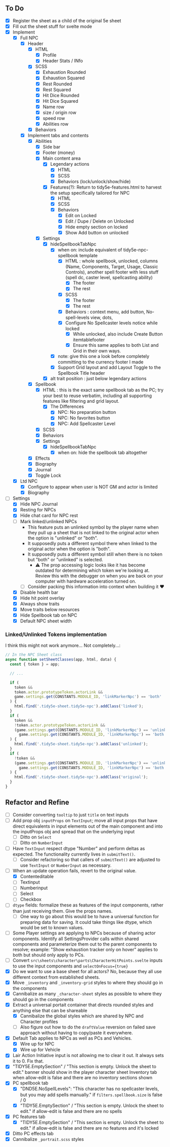 ## To Do

- [x] Register the sheet as a child of the original 5e sheet
- [x] Fill out the sheet stuff for svelte mode
- [x] Implement
  - [x] Full NPC
    - [x] Header
      - [x] HTML
        - [x] Profile
        - [x] Header Stats / INfo
      - [x] SCSS
        - [x] Exhaustion Rounded
        - [x] Exhaustion Squared
        - [x] Rest Rounded
        - [x] Rest Squared
        - [x] Hit Dice Rounded
        - [x] Hit Dice Squared
        - [x] Name row
        - [x] size / origin row
        - [x] speed row
        - [x] Abilities row
      - [x] Behaviors
    - [x] Implement tabs and contents
      - [x] Abilities
        - [x] Side bar
        - [x] Footer (money)
        - [x] Main content area
          - [x] Legendary actions
            - [x] HTML
            - [x] SCSS
            - [x] Behaviors (lock/unlock/show/hide)
          - [x] Features(?): Return to tidy5e-features.html to harvest the setup specifically tailored for NPC
            - [x] HTML
            - [x] SCSS
            - [x] Behaviors
              - [x] Edit on Locked
              - [x] Edit / Dupe / Delete on Unlocked
              - [x] Hide empty section on locked
              - [x] Show Add button on unlocked
        - [x] Settings
          - [x] hideSpellbookTabNpc
            - [x] when on: include equivalent of tidy5e-npc-spellbook template
              - [x] HTML : whole spellbook, unlocked, columns (Name, Components, Target, Usage, Classic Controls), another spell footer with less stuff (spell dc, caster level, spellcasting ability)
                - [x] The footer
                - [x] The rest
              - [x] SCSS
                - [x] The footer
                - [x] The rest
              - [x] Behaviors : context menu, add button, No-spell-levels view, dots,
              - [x] Configure No Spellcaster levels notice while locked
                - [x] While unlocked, also include Create Button itemtablefooter
                - [x] Ensure this same applies to both List and Grid in their own ways.
            - [x] note: give this one a look before completely committing to the currency footer I made
            - [x] Support Grid layout and add Layout Toggle to the Spellbook Title header
          - [x] alt trait position : just below legendary actions
      - [x] Spellbook
        - [x] HTML : this is the exact same spellbook tab as the PC; try your best to reuse verbatim, including all supporting features like filtering and grid layout.
          - [x] The Differences
            - [x] NPC: No preparation button
            - [x] NPC: No favorites button
            - [x] NPC: Add Spellcaster Level
        - [x] SCSS
        - [x] Behaviors
        - [x] Settings
          - [x] hideSpellbookTabNpc
            - [x] when on: hide the spellbook tab altogether
      - [x] Effects
      - [x] Biography
      - [x] Journal
      - [x] Toggle Lock
  - [x] Ltd NPC
    - [x] Configure to appear when user is NOT GM and actor is limited
    - [x] Biography
- [ ] Settings
  - [x] Hide NPC Journal
  - [x] Resting for NPCs
  - [x] Hide chat card for NPC rest
  - [ ] Mark linked/unlinked NPCs
    - This feature puts an unlinked symbol by the player name when they pull up a sheet that is not linked to the original actor when the option is "unlinked" or "both".
    - It supposedly puts a different symbol there when linked to the original actor when the option is "both".
    - It supposedly puts a different symbol still when there is no token but "both" or "unlinked" is selected.
      - ⚠ The prop accessing logic looks like it has become outdated for determining which token we're looking at. Review this with the debugger on when you are back on your computer with hardware acceleration turned on.
    - [ ] Consider packing this information into context when building it ♥
  - [x] Disable health bar
  - [x] Hide hit point overlay
  - [x] Always show traits
  - [x] Move traits below resources
  - [x] Hide Spellbook tab on NPC
  - [x] Default NPC sheet width

### Linked/Unlinked Tokens implementation

I think this might not work anymore... Not completely...:

```js
// In the NPC Sheet class
async function setSheetClasses(app, html, data) {
  const { token } = app;

  // ...

  if (
    token &&
    token.actor.prototypeToken.actorLink &&
    game.settings.get(CONSTANTS.MODULE_ID, 'linkMarkerNpc') == 'both'
  ) {
    html.find('.tidy5e-sheet.tidy5e-npc').addClass('linked');
  }
  if (
    token &&
    !token.actor.prototypeToken.actorLink &&
    (game.settings.get(CONSTANTS.MODULE_ID, 'linkMarkerNpc') == 'unlinked' ||
      game.settings.get(CONSTANTS.MODULE_ID, 'linkMarkerNpc') == 'both')
  ) {
    html.find('.tidy5e-sheet.tidy5e-npc').addClass('unlinked');
  }
  if (
    !token &&
    (game.settings.get(CONSTANTS.MODULE_ID, 'linkMarkerNpc') == 'unlinked' ||
      game.settings.get(CONSTANTS.MODULE_ID, 'linkMarkerNpc') == 'both')
  ) {
    html.find('.tidy5e-sheet.tidy5e-npc').addClass('original');
  }
}
```

## Refactor and Refine

- [ ] Consider converting `tooltip` to just `title` on text inputs
- [ ] Add prop obj `inputProps` on `TextInput`; move all input props that have direct equivalents in input elements out of the main component and into the inputProps obj and spread that on the underlying input
  - [ ] Ditto on `Select`
  - [ ] Ditto on `NumberInput`
- [ ] Have `TextInput` respect dtype "Number" and perform deltas as expected. The functionality currently lives in `submitText()`.
  - [ ] Consider refactoring so that callers of `submitText()` are adjusted to use `TextInput` or `NumberInput` as necessary.
- [ ] When an update operation fails, revert to the original value.
  - [x] Contenteditable
  - [ ] Textinput
  - [ ] Numberinput
  - [ ] Select
  - [ ] Checkbox
- [ ] `dtype` fields: formalize these as features of the input components, rather than just receiving them. Give the props names.
  - [ ] One way to go about this would be to have a universal function for preparing data for saving. It could take things like dtype, which would be set to known values.
- [ ] Some Player settings are applying to NPCs because of sharing actor components. Identify all SettingsProvider calls within shared components and parameterize them out to the parent components to resolve; example: "Show exhaustion tracker only on hover" applies to both but should only apply to PCs.
- [ ] Convert `src\sheets\character\parts\CharacterHitPoints.svelte` inputs to use the input components and `selectOnFocus={true}`
- [x] Do we want to use a base sheet for all actors? No, because they all use different context from established sheets.
- [x] Move `_inventory` and `_inventory-grid` styles to where they should go in the components
- [x] Cannibalize as many `_character-sheet` styles as possible to where they should go in the components
- [x] Extract a universal portait container that directs rounded styles and anything else that can be shareable
  - [x] Cannibalize the global styles which are shared by NPC and Character profiles
  - [ ] Also figure out how to do the `draftValue` reversion on failed save approach without having to copy/paste it everywhere.
- [x] Default Tab applies to NPCs as well as PCs and Vehicles.
  - [x] Wire up for NPC
  - [x] Wire up for Vehicle
- [x] Lair Action Initiative input is not allowing me to clear it out. It always sets it to 0. Fix that.
- [x] "TIDY5E.EmptySection" / "This section is empty. Unlock the sheet to edit." banner should show in the player character sheet Inventory tab when allow-edit is false and there are no inventory sections shown
- [x] PC spellbook tab
  - [x] "DND5E.NoSpellLevels": "This character has no spellcaster levels, but you may add spells manually." if `filters.spellbook.size` is false / 0
  - [x] "TIDY5E.EmptySection" / "This section is empty. Unlock the sheet to edit." if allow-edit is false and there are no spells
- [x] PC features tab
  - [x] "TIDY5E.EmptySection" / "This section is empty. Unlock the sheet to edit." if allow-edit is false and there are no features and it's locked
- [x] Ditto PC effects tab
- [x] Cannibalize `_portrait.scss` styles
